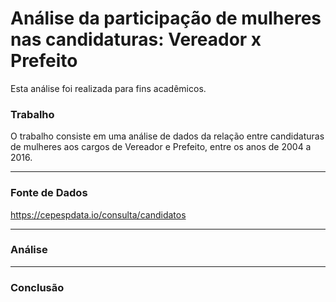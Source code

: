 # Análise da participação de mulheres nas candidaturas: Vereador x Prefeito
Esta análise foi realizada para fins acadêmicos.

### **Trabalho**

O trabalho consiste em uma análise de dados da relação entre candidaturas de mulheres aos cargos de Vereador e Prefeito, entre os anos de 2004 a 2016.

---

### **Fonte de Dados**

https://cepespdata.io/consulta/candidatos

---

### **Análise**



---

### **Conclusão**
